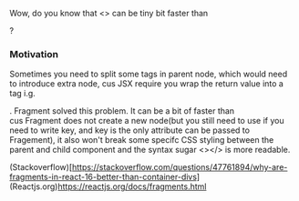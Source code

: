 Wow, do you know that <> can be tiny bit faster than <div>?


### Motivation

Sometimes you need to split some tags in parent node, which would need to introduce extra node,
cus JSX require you wrap the return value into a tag i.g. <div>. Fragment solved this problem. 
It can be a bit of faster than <div> cus Fragment does not create a new node(but you still need to use <Fragment> if you need to write key, and key is the only attribute can be passed to Fragement), 
it also won't break some specifc CSS styling between the parent and child component and the syntax sugar <></> is more readable.
  
  
  
  (Stackoverflow)[https://stackoverflow.com/questions/47761894/why-are-fragments-in-react-16-better-than-container-divs]
  (Reactjs.org)https://reactjs.org/docs/fragments.html
